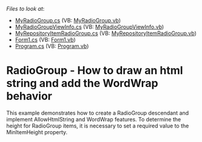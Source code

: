 <!-- default file list -->
*Files to look at*:

* [MyRadioGroup.cs](./CS/MyRadioGroup/ExtendedEditor/MyRadioGroup.cs) (VB: [MyRadioGroup.vb](./VB/MyRadioGroup/ExtendedEditor/MyRadioGroup.vb))
* [MyRadioGroupViewInfo.cs](./CS/MyRadioGroup/ExtendedEditor/MyRadioGroupViewInfo.cs) (VB: [MyRadioGroupViewInfo.vb](./VB/MyRadioGroup/ExtendedEditor/MyRadioGroupViewInfo.vb))
* [MyRepositoryItemRadioGroup.cs](./CS/MyRadioGroup/ExtendedEditor/MyRepositoryItemRadioGroup.cs) (VB: [MyRepositoryItemRadioGroup.vb](./VB/MyRadioGroup/ExtendedEditor/MyRepositoryItemRadioGroup.vb))
* [Form1.cs](./CS/MyRadioGroup/Form1.cs) (VB: [Form1.vb](./VB/MyRadioGroup/Form1.vb))
* [Program.cs](./CS/MyRadioGroup/Program.cs) (VB: [Program.vb](./VB/MyRadioGroup/Program.vb))
<!-- default file list end -->
# RadioGroup - How to draw an html string and add the WordWrap behavior


<p>This example demonstrates how to create a RadioGroup descendant and implement AllowHtmlString and WordWrap features. To determine the height for RadioGroup items, it is necessary to set a required value to the MinItemHeight property.</p>

<br/>


